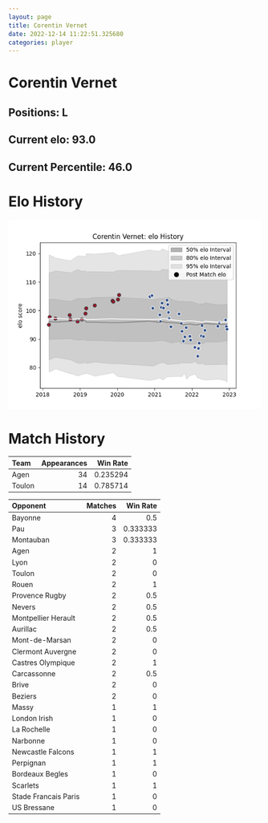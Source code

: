 ```yaml
---  
layout: page  
title: Corentin Vernet  
date: 2022-12-14 11:22:51.325680  
categories: player  
---
```

# Corentin Vernet

## Positions: L

## Current elo: 93.0

## Current Percentile: 46.0

# Elo History


![elo history](history_CorentinVernet.png)
# Match History


| Team   |   Appearances |   Win Rate |
|:-------|--------------:|-----------:|
| Agen   |            34 |   0.235294 |
| Toulon |            14 |   0.785714 |

| Opponent             |   Matches |   Win Rate |
|:---------------------|----------:|-----------:|
| Bayonne              |         4 |   0.5      |
| Pau                  |         3 |   0.333333 |
| Montauban            |         3 |   0.333333 |
| Agen                 |         2 |   1        |
| Lyon                 |         2 |   0        |
| Toulon               |         2 |   0        |
| Rouen                |         2 |   1        |
| Provence Rugby       |         2 |   0.5      |
| Nevers               |         2 |   0.5      |
| Montpellier Herault  |         2 |   0.5      |
| Aurillac             |         2 |   0.5      |
| Mont-de-Marsan       |         2 |   0        |
| Clermont Auvergne    |         2 |   0        |
| Castres Olympique    |         2 |   1        |
| Carcassonne          |         2 |   0.5      |
| Brive                |         2 |   0        |
| Beziers              |         2 |   0        |
| Massy                |         1 |   1        |
| London Irish         |         1 |   0        |
| La Rochelle          |         1 |   0        |
| Narbonne             |         1 |   0        |
| Newcastle Falcons    |         1 |   1        |
| Perpignan            |         1 |   1        |
| Bordeaux Begles      |         1 |   0        |
| Scarlets             |         1 |   1        |
| Stade Francais Paris |         1 |   0        |
| US Bressane          |         1 |   0        |
